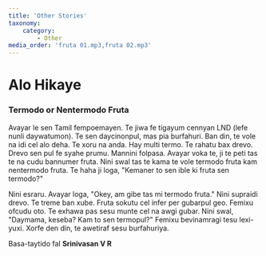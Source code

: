 ```yaml
---
title: 'Other Stories'
taxonomy:
    category:
        - Other
media_order: 'fruta 01.mp3,fruta 02.mp3'
---
```


# Alo Hikaye

### Termodo or Nentermodo Fruta

Avayar le sen Tamil fempoemayen. Te jiwa fe tigayum cennyan LND (lefe nunli daywatumon). Te sen daycinonpul, mas pia burfahuri. Ban din, te vole na idi cel alo deha. Te xoru na anda. Hay multi termo. Te rahatu bax drevo. Drevo sen pul fe syahe prumu. Mannini folpasa. Avayar voka te, ji te peti tas te na cudu bannumer fruta. Nini swal tas te kama te vole termodo fruta kam nentermodo fruta. Te haha ji loga, "Kemaner to sen ible ki fruta sen termodo?"

Nini esraru. Avayar loga, "Okey, am gibe tas mi termodo fruta." Nini supraidi drevo. Te treme ban xube. Fruta sokutu cel infer per gubarpul geo. Femixu ofcudu oto. Te exhawa pas sesu munte cel na awgi gubar. Nini swal, "Daymama, keseba? Kam to sen termopul?" Femixu bevinamragi tesu lexi-yuxi. Xorfe den din, te awetiraf sesu burfahuriya.

Basa-taytido fal **Srinivasan V R**

